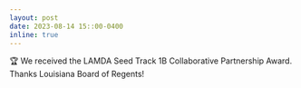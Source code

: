 ```yaml
---
layout: post
date: 2023-08-14 15::00-0400
inline: true
---
```


:trophy: We received the LAMDA Seed Track 1B Collaborative Partnership Award. Thanks Louisiana Board of Regents! 